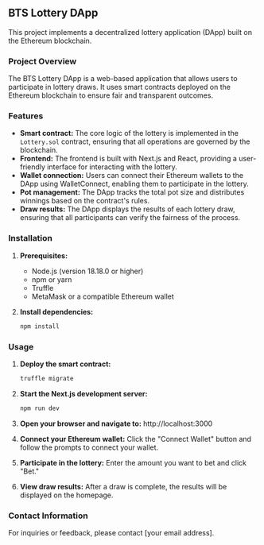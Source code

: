 ## BTS Lottery DApp

This project implements a decentralized lottery application (DApp) built on the Ethereum blockchain. 

### Project Overview

The BTS Lottery DApp is a web-based application that allows users to participate in lottery draws. It uses smart contracts deployed on the Ethereum blockchain to ensure fair and transparent outcomes. 

### Features

* **Smart contract:** The core logic of the lottery is implemented in the `Lottery.sol` contract, ensuring that all operations are governed by the blockchain.
* **Frontend:** The frontend is built with Next.js and React, providing a user-friendly interface for interacting with the lottery.
* **Wallet connection:** Users can connect their Ethereum wallets to the DApp using WalletConnect, enabling them to participate in the lottery.
* **Pot management:** The DApp tracks the total pot size and distributes winnings based on the contract's rules.
* **Draw results:** The DApp displays the results of each lottery draw, ensuring that all participants can verify the fairness of the process.

### Installation

1. **Prerequisites:**
   * Node.js (version 18.18.0 or higher)
   * npm or yarn
   * Truffle
   * MetaMask or a compatible Ethereum wallet

2. **Install dependencies:**
   ```bash
   npm install 
   ```

### Usage

1. **Deploy the smart contract:**
   ```bash
   truffle migrate
   ```

2. **Start the Next.js development server:**
   ```bash
   npm run dev 
   ```

3. **Open your browser and navigate to:** http://localhost:3000

4. **Connect your Ethereum wallet:** Click the "Connect Wallet" button and follow the prompts to connect your wallet.

5. **Participate in the lottery:** Enter the amount you want to bet and click "Bet."

6. **View draw results:** After a draw is complete, the results will be displayed on the homepage.

### Contact Information

For inquiries or feedback, please contact [your email address].

